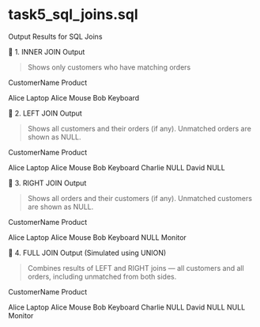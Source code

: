 # task5_sql_joins.sql


 Output Results for SQL Joins


🔹 1. INNER JOIN Output

> Shows only customers who have matching orders



CustomerName	Product

Alice	Laptop
Alice	Mouse
Bob	Keyboard



🔹 2. LEFT JOIN Output

> Shows all customers and their orders (if any). Unmatched orders are shown as NULL.



CustomerName	Product

Alice	Laptop
Alice	Mouse
Bob	Keyboard
Charlie	NULL
David	NULL



🔹 3. RIGHT JOIN Output

> Shows all orders and their customers (if any). Unmatched customers are shown as NULL.



CustomerName	Product

Alice	Laptop
Alice	Mouse
Bob	Keyboard
NULL	Monitor



🔹 4. FULL JOIN Output (Simulated using UNION)

> Combines results of LEFT and RIGHT joins — all customers and all orders, including unmatched from both sides.



CustomerName	Product

Alice	Laptop
Alice	Mouse
Bob	Keyboard
Charlie	NULL
David	NULL
NULL	Monitor



